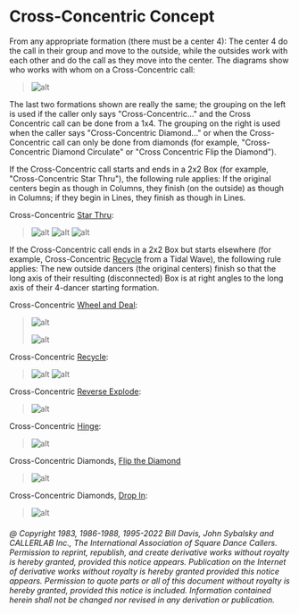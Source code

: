 
# Cross-Concentric Concept

From any appropriate formation (there must be a center 4): The center 4 do
the call in their group and move to the outside, while the outsides work with
each other and do the call as they move into the center. The diagrams
show who works with whom on a Cross-Concentric call: 

> 
> ![alt](cross_concentric_concept_1.png)
> 

The last two formations shown are really the same; the grouping on the left is
used if the caller only says "Cross-Concentric..." and the Cross Concentric call
can be done from a 1x4. The grouping on the right is used
when the caller says "Cross-Concentric Diamond..." or when the
Cross-Concentric call can only be done from diamonds (for example, "Cross-Concentric
Diamond Circulate" or "Cross Concentric Flip the Diamond"). 

If the Cross-Concentric call starts and ends in a 2x2 Box (for example, 
"Cross-Concentric Star Thru"), the following rule applies: If the original
centers begin as though in Columns,
they finish (on the outside) as though in Columns; if they begin in Lines, they finish
as though in Lines.

Cross-Concentric [Star Thru](../b1/star_thru.md):

>
> ![alt](cross_concentric_concept_2a.png)
> ![alt](cross_concentric_concept_2b.png)
> ![alt](cross_concentric_concept_2c.png)
> 

If the Cross-Concentric call ends in a 2x2 Box but starts
elsewhere (for example, Cross-Concentric [Recycle](../ms/recycle.md) from a Tidal Wave), the following rule
applies: The new outside dancers (the original centers) finish so that the long
axis of their resulting (disconnected) Box is at right angles to the long axis of their
4-dancer starting formation.

Cross-Concentric [Wheel and Deal](../b2/wheel_and_deal.md):

> 
> ![alt](cross_concentric_concept_3.png)
> 
> ![alt](cross_concentric_concept_4.png)
> 

Cross-Concentric [Recycle](../ms/recycle.md):

>
> ![alt](cross_concentric_concept_6.png)
> ![alt](cross_concentric_concept_6b.png)
> 

Cross-Concentric [Reverse Explode](../c1/reverse_explode.md): 

> 
> ![alt](cross_concentric_concept_7.png)
> 

Cross-Concentric [Hinge](../ms/hinge.md): 

> 
> ![alt](cross_concentric_concept_8.png)
> 

Cross-Concentric Diamonds, [Flip the Diamond](../plus/flip_the_diamond.md)

> 
> ![alt](cross_concentric_concept_9.png)
> 

Cross-Concentric Diamonds, [Drop In](../c2/drop_in.md):

> 
> ![alt](cross_concentric_concept_10.png)
> 

###### @ Copyright 1983, 1986-1988, 1995-2022 Bill Davis, John Sybalsky and CALLERLAB Inc., The International Association of Square Dance Callers. Permission to reprint, republish, and create derivative works without royalty is hereby granted, provided this notice appears. Publication on the Internet of derivative works without royalty is hereby granted provided this notice appears. Permission to quote parts or all of this document without royalty is hereby granted, provided this notice is included. Information contained herein shall not be changed nor revised in any derivation or publication.
